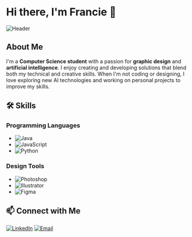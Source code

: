 # Hi there, I'm Francie 👋

![Header]([https://via.placeholder.com/1200x400.png?text=Welcome+to+My+GitHub+Profile](https://www.canva.com/design/DAGIHVm-e8o/4Ghg0gIibqJDbYFzVhyWzw/view?utm_content=DAGIHVm-e8o&utm_campaign=designshare&utm_medium=link&utm_source=editor))

## About Me
I'm a **Computer Science student** with a passion for **graphic design** and **artificial intelligence**. I enjoy creating and developing solutions that blend both my technical and creative skills. When I'm not coding or designing, I love exploring new AI technologies and working on personal projects to improve my skills.

## 🛠️ Skills
### Programming Languages
- ![Java](https://img.shields.io/badge/Java-007396?style=for-the-badge&logo=java&logoColor=white)
- ![JavaScript](https://img.shields.io/badge/JavaScript-F7DF1E?style=for-the-badge&logo=javascript&logoColor=black)
- ![Python](https://img.shields.io/badge/Python-3776AB?style=for-the-badge&logo=python&logoColor=white)

### Design Tools
- ![Photoshop](https://img.shields.io/badge/Adobe%20Photoshop-31A8FF?style=for-the-badge&logo=adobephotoshop&logoColor=white)
- ![Illustrator](https://img.shields.io/badge/Adobe%20Illustrator-FF9A00?style=for-the-badge&logo=adobeillustrator&logoColor=white)
- ![Figma](https://img.shields.io/badge/Figma-F24E1E?style=for-the-badge&logo=figma&logoColor=white)

## 📫 Connect with Me
[![LinkedIn](https://img.shields.io/badge/LinkedIn-0A66C2?style=for-the-badge&logo=linkedin&logoColor=white)](https://www.linkedin.com/in/franciegalapate/)
[![Email](https://img.shields.io/badge/Email-EA4335?style=for-the-badge&logo=gmail&logoColor=white)](mailto:francie.gabrielle2005@gmail.com)
